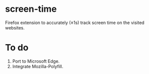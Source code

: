 # screen-time
Firefox extension to accurately (±1s) track screen time on the visited websites. 

# To do
1. Port to Microsoft Edge.
2. Integrate Mozilla-Polyfill.
